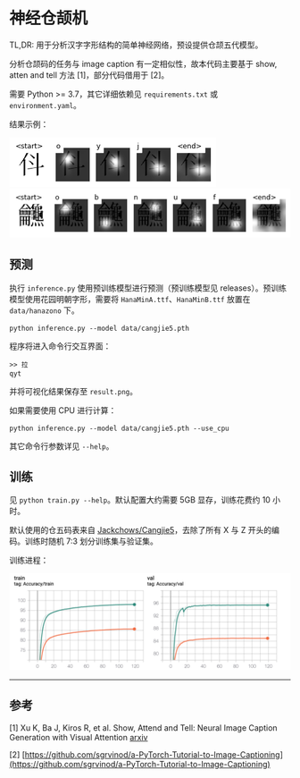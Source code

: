 # 神经仓颉机

TL,DR: 用于分析汉字字形结构的简单神经网络，预设提供仓颉五代模型。

分析仓颉码的任务与 image caption 有一定相似性，故本代码主要基于 show, atten and tell 方法 [1]，部分代码借用于 [2]。

需要 Python >= 3.7，其它详细依赖见 `requirements.txt` 或 `environment.yaml`。

结果示例：

![](https://github.com/nameoverflow/neuro-cangjie/raw/master/img/example1.png)
![](https://github.com/nameoverflow/neuro-cangjie/raw/master/img/example2.png)

## 预测

执行 `inference.py` 使用预训练模型进行预测（预训练模型见 releases）。预训练模型使用花园明朝字形，需要将 `HanaMinA.ttf`、`HanaMinB.ttf` 放置在 `data/hanazono` 下。

```shell
python inference.py --model data/cangjie5.pth
```

程序将进入命令行交互界面：

```plain
>> 拉
qyt
```

并将可视化结果保存至 `result.png`。

如果需要使用 CPU 进行计算：

```shell
python inference.py --model data/cangjie5.pth --use_cpu
```

其它命令行参数详见 `--help`。


## 训练

见 `python train.py --help`。默认配置大约需要 5GB 显存，训练花费约 10 小时。

默认使用的仓五码表来自 [Jackchows/Cangjie5](https://github.com/Jackchows/Cangjie5)，去除了所有 X 与 Z 开头的编码。训练时随机 7:3 划分训练集与验证集。

训练进程：

![](https://github.com/nameoverflow/neuro-cangjie/raw/master/img/trainplot.png)

---
## 参考

[1] Xu K, Ba J, Kiros R, et al. Show, Attend and Tell: Neural Image Caption Generation with Visual Attention [arxiv](https://arxiv.org/abs/1502.03044)

[2] [https://github.com/sgrvinod/a-PyTorch-Tutorial-to-Image-Captioning](https://github.com/sgrvinod/a-PyTorch-Tutorial-to-Image-Captioning)